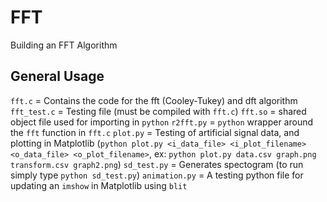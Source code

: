 # FFT
Building an FFT Algorithm

## General Usage
`fft.c` = Contains the code for the fft (Cooley-Tukey) and dft algorithm
`fft_test.c` = Testing file (must be compiled with `fft.c`)
`fft.so` = shared object file used for importing in `python`
`r2fft.py` = `python` wrapper around the `fft` function in `fft.c`
`plot.py` = Testing of artificial signal data, and plotting in Matplotlib
    (`python plot.py <i_data_file> <i_plot_filename> <o_data_file> <o_plot_filename>`,
      ex: `python plot.py data.csv graph.png transform.csv graph2.png`)
`sd_test.py` = Generates spectogram (to run simply type `python sd_test.py`)
`animation.py` = A testing python file for updating an `imshow` in Matplotlib using `blit`
